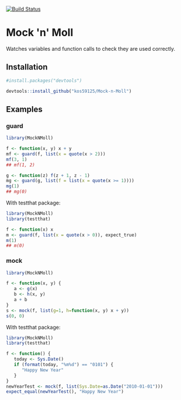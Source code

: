 [![Build Status](https://travis-ci.org/kos59125/Mock-n-Moll.svg)](https://travis-ci.org/kos59125/Mock-n-Moll)

Mock 'n' Moll
=============

Watches variables and function calls to check they are used correctly.


Installation
------------
   
```r
#install.packages("devtools")

devtools::install_github("kos59125/Mock-n-Moll")
```

Examples
--------

### guard
   
```r
library(MockNMoll)

f <- function(x, y) x + y
mf <- guard(f, list(x = quote(x > 2)))
mf(3, 1)
## mf(1, 2)

g <- function(z) f(z + 1, z - 1)
mg <- guard(g, list(f = list(x = quote(x >= 1))))
mg(1)
## mg(0)
```

With testthat package:

```r
library(MockNMoll)
library(testthat)

f <- function(x) x
m <- guard(f, list(x = quote(x > 0)), expect_true)
m(1)
## m(0)
```

### mock

```r
library(MockNMoll)

f <- function(x, y) {
   a <- g(x)
   b <- h(x, y)
   a + b
}
s <- mock(f, list(g=1, h=function(x, y) x + y))
s(0, 0)
```

With testthat package:

```r
library(MockNMoll)
library(testthat)

f <- function() {
   today <- Sys.Date()
   if (format(today, "%m%d") == "0101") {
      "Happy New Year"
   }
}
newYearTest <- mock(f, list(Sys.Date=as.Date("2010-01-01")))
expect_equal(newYearTest(), "Happy New Year")
```
